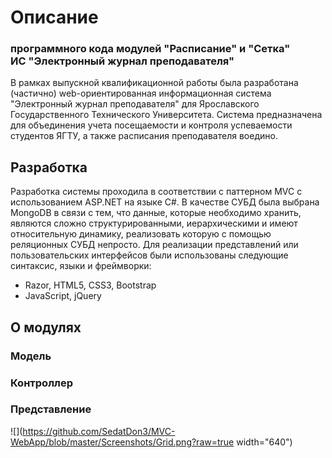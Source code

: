 # Описание
### программного кода модулей "Расписание" и "Сетка"<br />ИС "Электронный журнал преподавателя"

В рамках выпускной квалификационной работы была разработана (частично) web-ориентированная информационная система "Электронный журнал преподавателя" для Ярославского Государственного Технического Университета. Система предназначена для объединения учета посещаемости и контроля успеваемости студентов ЯГТУ, а также расписания преподавателя воедино.

## Разработка

Разработка системы проходила в соответствии с паттерном MVC с использованием ASP.NET на языке C#. В качестве СУБД была выбрана MongoDB в связи с тем, что данные, которые необходимо хранить, являются сложно структурированными, иерархическими и имеют относительную динамику, реализовать которую с помощью реляционных СУБД непросто.
Для реализации представлений или пользовательских интерфейсов были использованы следующие синтаксис, языки и фреймворки:
- Razor, HTML5, CSS3, Bootstrap
- JavaScript, jQuery

## О модулях

### Модель
### Контроллер
### Представление

![](https://github.com/SedatDon3/MVC-WebApp/blob/master/Screenshots/Grid.png?raw=true width="640")
